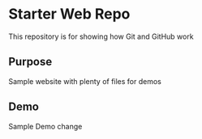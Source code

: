 # Starter Web Repo

This repository is for showing how Git and GitHub work

## Purpose

Sample website with plenty of files for demos

## Demo

Sample Demo change